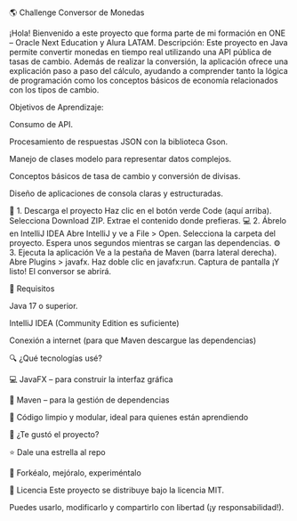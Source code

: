 🌎 Challenge Conversor de Monedas



¡Hola! Bienvenido a este proyecto que forma parte de mi formación en ONE – Oracle Next Education y Alura LATAM.
Descripción: Este proyecto en Java permite convertir monedas en tiempo real utilizando una API pública de tasas de cambio. Además de realizar la conversión, la aplicación ofrece una explicación paso a paso del cálculo, ayudando a comprender tanto la lógica de programación como los conceptos básicos de economía relacionados con los tipos de cambio.

Objetivos de Aprendizaje:

Consumo de API.

Procesamiento de respuestas JSON con la biblioteca Gson.

Manejo de clases modelo para representar datos complejos.

Conceptos básicos de tasa de cambio y conversión de divisas.

Diseño de aplicaciones de consola claras y estructuradas.

🔽 1. Descarga el proyecto
Haz clic en el botón verde Code (aquí arriba).
Selecciona Download ZIP.
Extrae el contenido donde prefieras.
💻 2. Ábrelo en IntelliJ IDEA
Abre IntelliJ y ve a File > Open.
Selecciona la carpeta del proyecto.
Espera unos segundos mientras se cargan las dependencias.
⚙️ 3. Ejecuta la aplicación
Ve a la pestaña de Maven (barra lateral derecha).
Abre Plugins > javafx.
Haz doble clic en javafx:run.
Captura de pantalla
¡Y listo! El conversor se abrirá.

🧰 Requisitos

Java 17 o superior.

IntelliJ IDEA (Community Edition es suficiente)

Conexión a internet (para que Maven descargue las dependencias)

🔍 ¿Qué tecnologías usé?

💻 JavaFX – para construir la interfaz gráfica

🧱 Maven – para la gestión de dependencias

🧼 Código limpio y modular, ideal para quienes están aprendiendo

🙌 ¿Te gustó el proyecto?

⭐ Dale una estrella al repo

🔁 Forkéalo, mejóralo, experiméntalo


📄 Licencia
Este proyecto se distribuye bajo la licencia MIT.

Puedes usarlo, modificarlo y compartirlo con libertad (¡y responsabilidad!).

